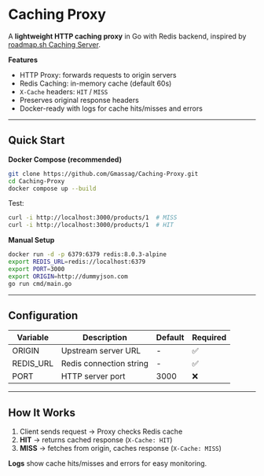 # Caching Proxy

A **lightweight HTTP caching proxy** in Go with Redis backend, inspired by [roadmap.sh Caching Server](https://roadmap.sh/projects/caching-server).

**Features**

* HTTP Proxy: forwards requests to origin servers
* Redis Caching: in-memory cache (default 60s)
* `X-Cache` headers: `HIT` / `MISS`
* Preserves original response headers
* Docker-ready with logs for cache hits/misses and errors

---

## Quick Start

**Docker Compose (recommended)**

```bash
git clone https://github.com/Gmassag/Caching-Proxy.git
cd Caching-Proxy
docker compose up --build
```

Test:

```bash
curl -i http://localhost:3000/products/1  # MISS
curl -i http://localhost:3000/products/1  # HIT
```

**Manual Setup**

```bash
docker run -d -p 6379:6379 redis:8.0.3-alpine
export REDIS_URL=redis://localhost:6379
export PORT=3000
export ORIGIN=http://dummyjson.com
go run cmd/main.go
```

---

## Configuration

| Variable   | Description             | Default | Required |
| ---------- | ----------------------- | ------- | -------- |
| ORIGIN     | Upstream server URL     | -       | ✅        |
| REDIS\_URL | Redis connection string | -       | ✅        |
| PORT       | HTTP server port        | 3000    | ❌        |

---

## How It Works

1. Client sends request → Proxy checks Redis cache
2. **HIT** → returns cached response (`X-Cache: HIT`)
3. **MISS** → fetches from origin, caches response (`X-Cache: MISS`)

**Logs** show cache hits/misses and errors for easy monitoring.
